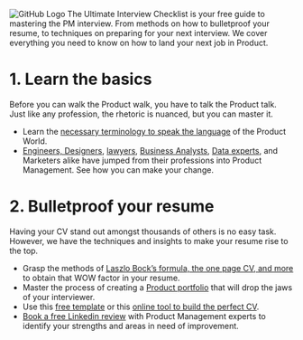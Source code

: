 ![GitHub Logo](https://github.com/product-school/Product-Management-Interview-Checklist/blob/master/Screen%20Shot%202019-06-13%20at%2013.13.11.png)
The Ultimate Interview Checklist is your free guide to mastering the PM interview. From methods on how to bulletproof your resume, to techniques on preparing for your next interview. We cover everything you need to know on how to land your next job in Product.

# 1. Learn the basics
Before you can walk the Product walk, you have to talk the Product talk. Just like any profession, the rhetoric is nuanced, but you can master it.
- Learn the [necessary terminology to speak the language](https://docs.google.com/spreadsheets/d/1O4N2pu6Mu-UBhUR3pdbv6dcjNecu7oMdIX1jZkBSUxE/edit#gid=0) of the Product World.
- [Engineers, Designers](https://www.productschool.com/blog/product-management-2/transition-ux-design-product-management/), [lawyers](https://www.youtube.com/watch?v=vmqq4WYhZ10), [Business Analysts](https://www.productschool.com/blog/product-management-2/experience/transitioning-from-analytics-to-product-management/), [Data experts](https://www.youtube.com/watch?v=Y__ofC19MUU), and Marketers alike have jumped from their professions into Product Management. See how you can make your change.
# 2. Bulletproof your resume
Having your CV stand out amongst thousands of others is no easy task. However, we have the techniques and insights to make your resume rise to the top.
- Grasp the methods of [Laszlo Bock’s formula, the one page CV, and more](https://www.productschool.com/blog/product-management-2/resume-product-manager-cv/) to obtain that WOW factor in your resume.
- Master the process of creating a [Product portfolio](https://www.productschool.com/blog/product-management-2/five-ways-create-product-management-portfolio/) that will drop the jaws of your interviewer.
- Use this [free template](https://docs.google.com/document/d/1ptflCdyazvRdy9Jd65_LlZZfAEp3s_17z7KoshLhbfc/edit) or this [online tool to build the perfect CV](https://flowcv.io/).
- [Book a free Linkedin review](https://productschool-linkedin-review.youcanbook.me/?SRC=github&CMG=interviewchecklist) with Product Management experts to identify your strengths and areas in need of improvement.

